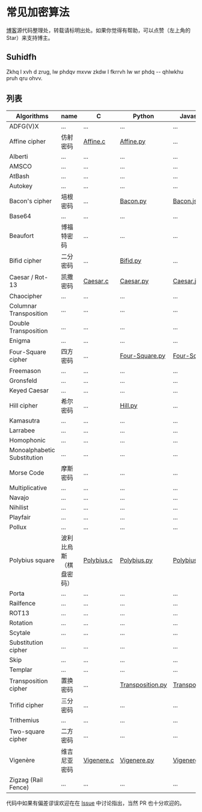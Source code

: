 # 常见加密算法

[博客](http://www.lellansin.com/tutorials/ciphers)源代码整理处，转载请标明出处。如果你觉得有帮助，可以点赞（左上角的Star）来支持博主。

## Suhidfh

Zkhq l xvh d zrug, lw phdqv mxvw zkdw l fkrrvh lw wr phdq -- qhlwkhu pruh qru ohvv.

## 列表

| Algorithms | name    | C      | Python  |  Javascript |
|------------|---------|--------|---------|-------------|
| ADFG(V)X | ... | ... | ... | ...
| Affine cipher | 仿射密码 | [Affine.c](https://github.com/Lellansin/cipher-examples/blob/master/c/Affine.c) | [Affine.py](https://github.com/Lellansin/cipher-examples/blob/master/python/Affine.py) | ...
| Alberti | ... | ... | ... | ...
| AMSCO | ... | ... | ... | ...
| AtBash| ... | ... | ... | ...
| Autokey | ... | ... | ... | ...
| Bacon's cipher | 培根密码 | ... |[Bacon.py](https://github.com/Lellansin/cipher-examples/blob/master/python/Bacon.py) | [Bacon.js](https://github.com/Lellansin/cipher-examples/blob/master/javascript/Bacon.js) 
| Base64 | ... | ... | ... | ...
| Beaufort | 博福特密码 | ... | ... | ...
| Bifid cipher| 二分密码 | ... | [Bifid.py](https://github.com/Lellansin/cipher-examples/blob/master/python/Bifid.py) | ...
| Caesar / Rot-13 | 凯撒密码 |[Caesar.c](https://github.com/Lellansin/cipher-examples/blob/master/c/Caesar.c) |[Caesar.py](https://github.com/Lellansin/cipher-examples/blob/master/python/Caesar.py) |[Caesar.js](https://github.com/Lellansin/cipher-examples/blob/master/javascript/Caesar.js) 
| Chaocipher | ... | ... | ... | ...
| Columnar Transposition | ... | ... | ... | ...
| Double Transposition | ... | ... | ... | ...
| Enigma | ... | ... | ... | ...
| Four-Square cipher | 四方密码 | ... | [Four-Square.py](https://github.com/Lellansin/cipher-examples/blob/master/python/Four-Square.py) | [Four-Square.js](https://github.com/Lellansin/cipher-examples/blob/master/javascript/Four-Square.js)
| Freemason | ... | ... | ... | ...
| Gronsfeld | ... | ... | ... | ...
| Keyed Caesar | ... | ... | ... | ...
| Hill cipher | 希尔密码 | ... | [Hill.py](https://github.com/Lellansin/cipher-examples/blob/master/python/Hill.py) | ...
| Kamasutra | ... | ... | ... | ...
| Larrabee | ... | ... | ... | ...
| Homophonic | ... | ... | ... | ...
| Monoalphabetic Substitution | ... | ... | ... | ...
| Morse Code | 摩斯密码 | ... | ... | ...
| Multiplicative | ... | ... | ... | ...
| Navajo | ... | ... | ... | ...
| Nihilist | ... | ... | ... | ...
| Playfair | ... | ... | ... | ...
| Pollux | ... | ... | ... | ...
| Polybius square |波利比烏斯（棋盘密码）|[Polybius.c](https://github.com/Lellansin/cipher-examples/blob/master/c/Polybius.c) | [Polybius.py](https://github.com/Lellansin/cipher-examples/blob/master/python/Polybius.py) | [Polybius.js](https://github.com/Lellansin/cipher-examples/blob/master/javascript/Polybius.js)
| Porta | ... | ... | ... | ...
| Railfence | ... | ... | ... | ...
| ROT13 | ... | ... | ... | ...
| Rotation | ... | ... | ... | ...
| Scytale | ... | ... | ... | ...
| Substitution cipher | ... | ... | ... | ...
| Skip | ... | ... | ... | ...
| Templar | ... | ... | ... | ...
| Transposition cipher | 置换密码 | ... | [Transposition.py](https://github.com/Lellansin/cipher-examples/blob/master/python/Transposition.py) | [Transposition.js](https://github.com/Lellansin/cipher-examples/blob/master/javascript/Transposition.js)
| Trifid cipher | 三分密码 | ... | ... | ...
| Trithemius | ... | ... | ... | ...
| Two-square cipher | 二方密码 | ... | ... | ...
| Vigenère | 维吉尼亚密码 | [Vigenere.c](https://github.com/Lellansin/cipher-examples/blob/master/c/Vigenere.c)  | [Vigenere.py](https://github.com/Lellansin/cipher-examples/blob/master/python/Vigenere.py) | [Vigenere.js](https://github.com/Lellansin/cipher-examples/blob/master/javascript/Vigenere.js)
| Zigzag (Rail Fence) | ... | ... | ... | ...

代码中如果有偏差谬误欢迎在在 [Issue](https://github.com/Lellansin/Cipher-examples/issues/) 中讨论指出，当然 PR 也十分欢迎的。
